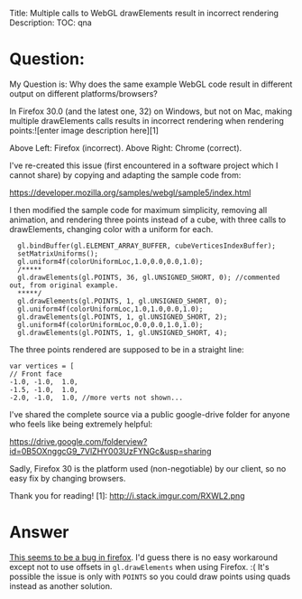Title: Multiple calls to WebGL drawElements result in incorrect rendering
Description:
TOC: qna

# Question:

My Question is: Why does the same example WebGL code result in different output on different platforms/browsers?

In Firefox 30.0 (and the latest one, 32) on Windows, but not on Mac, making multiple drawElements calls results in incorrect rendering when rendering points:![enter image description here][1]

Above Left: Firefox (incorrect).
Above Right: Chrome (correct).

I've re-created this issue (first encountered in a software project which I cannot share) by copying and adapting the sample code from:

https://developer.mozilla.org/samples/webgl/sample5/index.html

I then modified the sample code for maximum simplicity, removing all animation, and rendering three points instead of a cube, with three calls to drawElements, changing color with a uniform for each.


      gl.bindBuffer(gl.ELEMENT_ARRAY_BUFFER, cubeVerticesIndexBuffer);
      setMatrixUniforms();
      gl.uniform4f(colorUniformLoc,1.0,0.0,0.0,1.0);
      /*****
      gl.drawElements(gl.POINTS, 36, gl.UNSIGNED_SHORT, 0); //commented out, from original example.
      *****/
      gl.drawElements(gl.POINTS, 1, gl.UNSIGNED_SHORT, 0);
      gl.uniform4f(colorUniformLoc,1.0,1.0,0.0,1.0);
      gl.drawElements(gl.POINTS, 1, gl.UNSIGNED_SHORT, 2);
      gl.uniform4f(colorUniformLoc,0.0,0.0,1.0,1.0);
      gl.drawElements(gl.POINTS, 1, gl.UNSIGNED_SHORT, 4);


The three points rendered are supposed to be in a straight line:

    var vertices = [
    // Front face
    -1.0, -1.0,  1.0,
    -1.5, -1.0,  1.0,
    -2.0, -1.0,  1.0, //more verts not shown...

I've shared the complete source via a public google-drive folder for anyone who feels like being extremely helpful:

https://drive.google.com/folderview?id=0B5OXnggcG9_7VlZHY003UzFYNGc&usp=sharing

Sadly, Firefox 30 is the platform used (non-negotiable) by our client, so no easy fix by changing browsers.

Thank you for reading!
  [1]: http://i.stack.imgur.com/RXWL2.png

# Answer

[This seems to be a bug in firefox](https://bugzilla.mozilla.org/show_bug.cgi?id=1081376). I'd guess there is no easy workaround except not to use offsets in `gl.drawElements` when using Firefox. :(  It's possible the issue is only with `POINTS` so you could draw points using quads instead as another solution.
